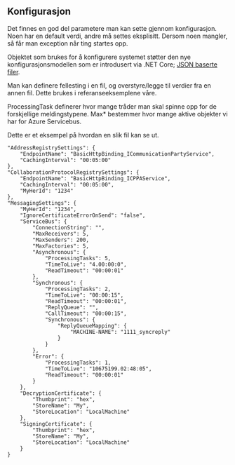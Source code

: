 ## Konfigurasjon

Det finnes en god del parametere man kan sette gjennom konfigurasjon. Noen har en default verdi, andre må settes eksplisitt. Dersom noen mangler, så får man exception når ting startes opp. 

Objektet som brukes for å konfigurere systemet støtter den nye konfigurasjonsmodellen som er introdusert via .NET Core; [JSON baserte filer](https://www.nuget.org/packages/Microsoft.Extensions.Configuration.Json/). 

Man kan definere fellesting i en fil, og overstyre/legge til verdier fra en annen fil. Dette brukes i referanseeksemplene våre. 

ProcessingTask definerer hvor mange tråder man skal spinne opp for de forskjellige meldingstypene. 
Max* bestemmer hvor mange aktive objekter vi har for Azure Servicebus.

Dette er et eksempel på hvordan en slik fil kan se ut. 

	"AddressRegistrySettings": {
		"EndpointName": "BasicHttpBinding_ICommunicationPartyService",
		"CachingInterval": "00:05:00"
	},
	"CollaborationProtocolRegistrySettings": {
		"EndpointName": "BasicHttpBinding_ICPPAService",
		"CachingInterval": "00:05:00",
		"MyHerId": "1234"
	},
	"MessagingSettings": {
		"MyHerId": "1234",
		"IgnoreCertificateErrorOnSend": "false",
		"ServiceBus": {
			"ConnectionString": "",
			"MaxReceivers": 5,
			"MaxSenders": 200,
			"MaxFactories": 5,
			"Asynchronous": {
				"ProcessingTasks": 5,
				"TimeToLive": "4.00:00:0",
				"ReadTimeout": "00:00:01"
			},
			"Synchronous": {
				"ProcessingTasks": 2,
				"TimeToLive": "00:00:15",
				"ReadTimeout": "00:00:01",
				"ReplyQueue": "",
				"CallTimeout": "00:00:15",
				"Synchronous": {
					"ReplyQueueMapping": {
						"MACHINE-NAME": "1111_syncreply"
					}
				}
			},
			"Error": {
				"ProcessingTasks": 1,
				"TimeToLive": "10675199.02:48:05",
				"ReadTimeout": "00:00:01"
			}
		},
		"DecryptionCertificate": {
			"Thumbprint": "hex",
			"StoreName": "My",
			"StoreLocation": "LocalMachine"
		},
		"SigningCertificate": {
			"Thumbprint": "hex",
			"StoreName": "My",
			"StoreLocation": "LocalMachine"
		}
	}